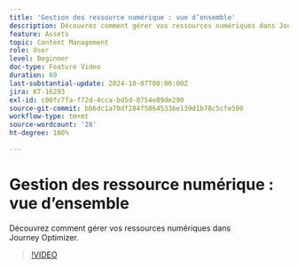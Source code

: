 ```yaml
---
title: 'Gestion des ressource numérique : vue d’ensemble'
description: Découvrez comment gérer vos ressources numériques dans Journey Optimizer.
feature: Assets
topic: Content Management
role: User
level: Beginner
doc-type: Feature Video
duration: 69
last-substantial-update: 2024-10-07T00:00:00Z
jira: KT-16293
exl-id: c00fc7fa-f72d-4cca-bd5d-0754e89de290
source-git-commit: bb6dc1a70df284f58645336e139d1b78c5cfe590
workflow-type: tm+mt
source-wordcount: '28'
ht-degree: 100%

---
```


# Gestion des ressource numérique : vue d’ensemble

Découvrez comment gérer vos ressources numériques dans Journey Optimizer.

>[!VIDEO](https://video.tv.adobe.com/v/3432674/?learn=on)
